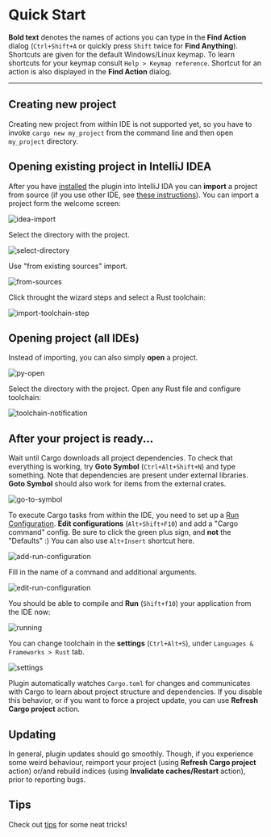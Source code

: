 # Quick Start

**Bold text** denotes the names of actions you can type in the **Find Action**
  dialog (`Ctrl+Shift+A` or quickly press `Shift` twice for **Find Anything**).
  Shortcuts are given for the default Windows/Linux keymap. To learn shortcuts
  for your keymap consult `Help > Keymap reference`. Shortcut for an action is
  also displayed in the **Find Action** dialog.

--------------------------------------------------------------------------------

## Creating new project

Creating new project from within IDE is not supported yet, so you have to invoke
`cargo new my_project` from the command line and then open `my_project` directory.

## Opening existing project in IntelliJ IDEA

After you have
[installed](https://github.com/intellij-rust/intellij-rust#installation) the
plugin into IntelliJ IDA you can **import** a project from source (if you use
other IDE, see [these instructions](#opening-project-all-ides)). You can import a project form
the welcome screen:

![idea-import](https://cloud.githubusercontent.com/assets/1711539/14211294/e0ce72c8-f835-11e5-9bfd-061098d70243.png)

Select the directory with the project.

![select-directory](https://cloud.githubusercontent.com/assets/1711539/14491098/85f750f6-017f-11e6-81ec-f1fcab920c8f.png)

Use "from existing sources" import.

![from-sources](https://cloud.githubusercontent.com/assets/1711539/14491096/85f346f0-017f-11e6-8f68-138a65d2cfb9.png)

Click throught the wizard steps and select a Rust toolchain:

![import-toolchain-step](https://cloud.githubusercontent.com/assets/1711539/14824500/ef917078-0bde-11e6-9d8f-802e6065fad5.png)

## Opening project (all IDEs)

Instead of importing, you can also simply **open** a project.

![py-open](https://cloud.githubusercontent.com/assets/1711539/14491095/85f23ea4-017f-11e6-9809-fb4c7cbb248e.png)

Select the directory with the project. Open any Rust file and configure toolchain:

![toolchain-notification](https://cloud.githubusercontent.com/assets/1711539/14825248/c6d42ed4-0be1-11e6-96f7-01c76e4cdf10.png)

## After your project is ready...


Wait until Cargo downloads all project dependencies. To check that everything is
working, try **Goto Symbol** (`Ctrl+Alt+Shift+N`) and type something. Note that
dependencies are present under external libraries. **Goto Symbol** should also
work for items from the external crates.

![go-to-symbol](https://cloud.githubusercontent.com/assets/1711539/14491412/44200bd0-0181-11e6-9587-10e4a07fa961.png)

To execute Cargo tasks from within the IDE, you need to set up a [Run
Configuration](https://www.jetbrains.com/idea/help/creating-and-editing-run-debug-configurations.html).
**Edit configurations** (`Alt+Shift+F10`) and add a "Cargo command" config. Be
sure to click the green plus sign, and **not** the "Defaults" :) You can also
use `Alt+Insert` shortcut here.

![add-run-configuration](https://cloud.githubusercontent.com/assets/1711539/14211919/33d29e60-f839-11e5-8c08-c8d09cbbf4ee.png)

Fill in the name of a command and additional arguments.

![edit-run-configuration](https://cloud.githubusercontent.com/assets/1711539/14211918/33ce8e56-f839-11e5-92c2-8c96bf365699.png)

You should be able to compile and **Run** (`Shift+f10`) your application from the IDE now:

![running](https://cloud.githubusercontent.com/assets/1711539/14211917/33cb0c54-f839-11e5-8026-d4fd7a7b44fd.png)

You can change toolchain in the **settings** (`Ctrl+Alt+S`), under `Languages &
Frameworks > Rust` tab.

![settings](https://cloud.githubusercontent.com/assets/1711539/14491097/85f717d0-017f-11e6-98d6-0f60ee0e2016.png)

Plugin automatically watches `Cargo.toml` for changes and communicates with
Cargo to learn about project structure and dependencies. If you disable this
behavior, or if you want to force a project update, you can use **Refresh Cargo
project** action.

## Updating

In general, plugin updates should go smoothly. Though, if you experience some weird behaviour, reimport your project (using **Refresh Cargo project** action) or/and rebuild indices (using **Invalidate caches/Restart** action), prior to reporting bugs.

## Tips

Check out [tips](Tips.md) for some neat tricks!
